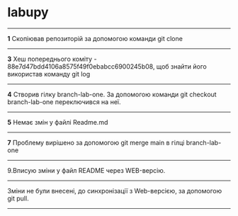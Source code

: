 # labupy
***
**1** Скопіював репозиторій за допомогою команди git clone
*** 
**3** Хеш попереднього коміту - 88e7d47bdd4106a8575f49f0ebabcc6900245b08, щоб знайти його використав команду git log
***
**4**
Створив гілку  branch-lab-one. За допомогою команди git checkout  branch-lab-one переключився на неї.
***
**5** Немає змін у файлі Readme.md
***
**7** Проблему вирішено за допомогою git merge main в гілці branch-lab-one
***
9.Вписую зміни у файл README через WEB-версію.
*** 
Зміни не були внеcені, до синхронізації з Web-версією, за допомогою git pull.
***
